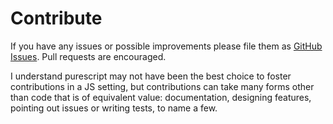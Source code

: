 # Contribute

If you have any issues or possible improvements please file them as
[GitHub Issues](https://github.com/felixschl/neodoc/issues). Pull requests are
encouraged.

I understand purescript may not have been the best choice to foster
contributions in a JS setting, but contributions can take many forms other than
code that is of equivalent value: documentation, designing features, pointing
out issues or writing tests, to name a few.
